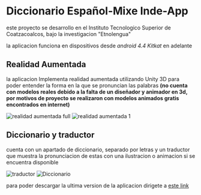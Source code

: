 # Diccionario Español-Mixe Inde-App

este proyecto se desarrollo en el Instituto Tecnologico Superior de Coatzacoalcos, bajo la investigacion "Etnolengua"

la aplicacion funciona en dispositivos desde _android 4.4 Kitkat_ en adelante

## Realidad Aumentada
la aplicacion Implementa realidad aumentada utilizando Unity 3D para poder entender la forma en la que se pronuncian las palabras 
**(no cuenta con modelos reales debido a la falta de un diseñador y animador en 3d, por motivos de proyecto se realizaron con modelos animados gratis encontrados en internet)**

![realidad aumentada full](https://user-images.githubusercontent.com/14986012/58441198-93414c00-80a5-11e9-9b16-61a5ac519863.jpg)
![realidad aumentada 1](https://user-images.githubusercontent.com/14986012/58441197-93414c00-80a5-11e9-884e-86c53813b9c0.jpg)

## Diccionario y traductor
cuenta con un apartado de diccionario, separado por letras y un traductor que muestra la pronunciacion de estas con una ilustracion o animacion si se encuentra disponible

![traductor](https://user-images.githubusercontent.com/14986012/58441195-93414c00-80a5-11e9-8b41-1e4bf6bd16b2.jpg)
![Diccionario](https://user-images.githubusercontent.com/14986012/58441196-93414c00-80a5-11e9-9825-e1daee635e6c.jpg)

para poder descargar la ultima version de la aplicacion dirigete a [este link](https://github.com/t1mk1ll3r4ll/Diccionario/releases/tag/v7.1.0)
